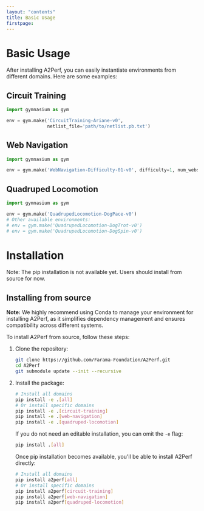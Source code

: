 ```yaml
---
layout: "contents"
title: Basic Usage
firstpage:
---
```


# Basic Usage

After installing A2Perf, you can easily instantiate environments from different
domains. Here are some examples:

## Circuit Training

```python
import gymnasium as gym

env = gym.make('CircuitTraining-Ariane-v0',
               netlist_file='path/to/netlist.pb.txt')
```

## Web Navigation

```python
import gymnasium as gym

env = gym.make('WebNavigation-Difficulty-01-v0', difficulty=1, num_websites=1)
```

## Quadruped Locomotion

```python
import gymnasium as gym

env = gym.make('QuadrupedLocomotion-DogPace-v0')
# Other available environments:
# env = gym.make('QuadrupedLocomotion-DogTrot-v0')
# env = gym.make('QuadrupedLocomotion-DogSpin-v0')
```

# Installation

Note: The pip installation is not available yet. Users should install from
source for now.

## Installing from source

**Note:** We highly recommend using Conda to manage your environment for
installing A2Perf, as it simplifies dependency management and ensures
compatibility across different systems.

To install A2Perf from source, follow these steps:

1. Clone the repository:
    ```bash
    git clone https://github.com/Farama-Foundation/A2Perf.git
    cd A2Perf
    git submodule update --init --recursive
    ```

2. Install the package:

    ```bash
    # Install all domains
    pip install -e .[all]
    # Or install specific domains
    pip install -e .[circuit-training]
    pip install -e .[web-navigation]
    pip install -e .[quadruped-locomotion]
    ```

   If you do not need an editable installation, you can omit the `-e` flag:

    ```bash
    pip install .[all]
    ```

   Once pip installation becomes available, you'll be able to install A2Perf
   directly:

    ```bash
    # Install all domains
    pip install a2perf[all]
    # Or install specific domains
    pip install a2perf[circuit-training]
    pip install a2perf[web-navigation]
    pip install a2perf[quadruped-locomotion]
    ```
